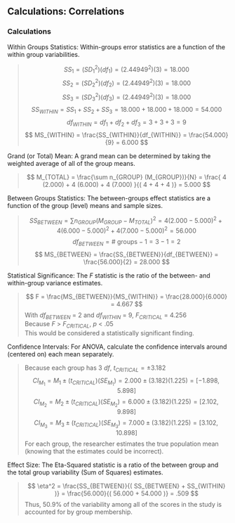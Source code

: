 ## Calculations: Correlations

### Calculations

Within Groups Statistics: Within-groups error statistics are a function of the within group variabilities.

> $$ SS_1 = ( SD_1^2 ) ( df_1 ) = ( 2.44949^2 ) ( 3 ) = 18.000 $$
> $$ SS_2 = ( SD_2^2 ) ( df_2 ) = ( 2.44949^2 ) ( 3 ) = 18.000 $$
> $$ SS_3 = ( SD_3^2 ) ( df_3) = ( 2.44949^2 ) ( 3 ) = 18.000 $$
> $$ SS_{WITHIN} = SS_1 + SS_2 + SS_3 = 18.000 + 18.000 + 18.000 = 54.000 $$
> $$ df_{WITHIN} = df_1 + df_2 + df_3 = 3 + 3 + 3 = 9 $$
> $$ MS_{WITHIN} = \frac{SS_{WITHIN}}{df_{WITHIN}} = \frac{54.000}{9} = 6.000 $$

Grand (or Total) Mean: A grand mean can be determined by taking the weighted average of all of the group means.

> $$ M_{TOTAL} = \frac{\sum n_{GROUP} (M_{GROUP})}{N} = \frac{ 4 (2.000) + 4 (6.000) + 4 (7.000) }{( 4 + 4 + 4 )} = 5.000 $$

Between Groups Statistics: The between-groups effect statistics are a function of the group (level) means and sample sizes.

> $$ SS_{BETWEEN} = \sum n_{GROUP} (M_{GROUP} - M_{TOTAL})^2 = 4 ( 2.000 - 5.000 )^2 + 4 ( 6.000 - 5.000 )^2 + 4 ( 7.000 - 5.000 )^2 = 56.000  $$
> $$ df_{BETWEEN} = \text{# groups} − 1 = 3 − 1 = 2 $$
> $$ MS_{BETWEEN} = \frac{SS_{BETWEEN}}{df_{BETWEEN}} = \frac{56.000}{2} = 28.000 $$

Statistical Significance: The *F* statistic is the ratio of the between- and within-group variance estimates. 

> $$ F = \frac{MS_{BETWEEN}}{MS_{WITHIN}} = \frac{28.000}{6.000} = 4.667 $$
> With *df<sub>BETWEEN</sub>* = 2 and *df<sub>WITHIN</sub>* = 9, *F<sub>CRITICAL</sub>* = 4.256  
> Because *F* > *F<sub>CRITICAL</sub>*, *p* < .05  
> This would be considered a statistically significant finding.

Confidence Intervals: For ANOVA, calculate the confidence intervals around (centered on) each mean separately.

> Because each group has 3 *df*, *t<sub>CRITICAL</sub>* = ±3.182  
> $$ CI_{M_1} = M_1 \pm (t_{CRITICAL}) (SE_{M_1}) = 2.000 \pm (3.182) (1.225) = [ −1.898, 5.898 ] $$
> $$ CI_{M_2} = M_2 \pm (t_{CRITICAL}) (SE_{M_2}) = 6.000 \pm (3.182) (1.225) = [ 2.102, 9.898 ] $$
> $$ CI_{M_3} = M_3 \pm (t_{CRITICAL}) (SE_{M_3}) = 7.000 \pm (3.182) (1.225) = [ 3.102, 10.898 ] $$
> For each group, the researcher estimates the true population mean (knowing that the estimates could be incorrect).

Effect Size: The Eta-Squared statistic is a ratio of the between group and the total group variability (Sum of Squares) estimates.

> $$ \eta^2 = \frac{SS_{BETWEEN}}{( SS_{BETWEEN} + SS_{WITHIN} )} = \frac{56.000}{( 56.000 + 54.000 )} = .509 $$
> Thus, 50.9% of the variability among all of the scores in the study is accounted for by group membership.
